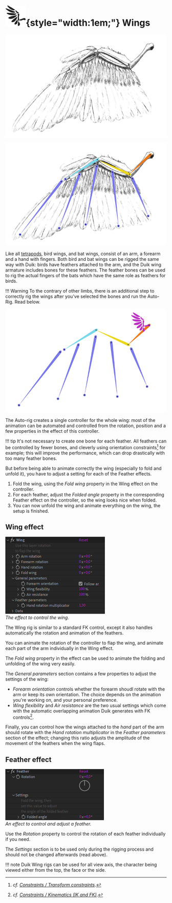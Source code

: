 # ![](../../../img/duik/icons/wing.svg){style="width:1em;"} Wings

![](../../../img/illustration/Wingbones.png)

![](../../../img/illustration/Wingbones_bones_00000.png)

Like all [tetrapods](https://en.wikipedia.org/wiki/Tetrapod), bird wings, and bat wings, consist of an arm, a forearm and a hand with fingers. Both bird and bat wings can be rigged the same way with Duik: birds have feathers attached to the arm, and the Duik wing armature includes bones for these feathers. The feather bones can be used to rig the actual fingers of the bats which have the same role as feathers for birds.

!!! Warning
    To the contrary of other limbs, there is an additional step to correctly rig the wings after you've selected the bones and run the Auto-Rig. Read below.

![](../../../img/duik/bones/Wingbones_rig_00000.png)

The Auto-rig creates a single controller for the whole wing: most of the animation can be automated and controlled from the rotation, position and a few properties in the effect of this controller.

!!! tip
    It's not necessary to create one bone for each feather. All feathers can be controlled by fewer bones, and cleverly using orientation constraints[^1] for example; this will improve the performance, which can drop drastically with too many feather bones.

But before being able to animate correctly the wing (especially to fold and unfold it), you have to adjust a setting for each of the Feather effects.

1. Fold the wing, using the *Fold wing* property in the Wing effect on the controller.
2. For each feather, adjust the *Folded angle* property in the corresponding Feather effect on the controller, so the wing looks nice when folded.
3. You can now unfold the wing and animate everything on the wing, the setup is finished.

## Wing effect

![](../../../img/duik/bones/wing_effect.png)  
*The effect to control the wing.*

The Wing rig is similar to a standard FK control, except it also handles automatically the rotation and animation of the feathers.

You can animate the rotation of the controller to flap the wing, and animate each part of the arm individually in the Wing effect.

The *Fold wing* property in the effect can be used to animate the folding and unfolding of the wing very easily.

The *General parameters* section contains a few properties to adjust the settings of the wing:

- *Forearm orientation* controls whether the forearm shoudl rotate with the arm or keep its own orientation. The choice depends on the animation you're working on, and your personal preference.
- *Wing flexibility* and *Air resistance* are the two usual settings which come with the automatic overlapping animation Duik generates with FK controls[^2].

Finally, you can control how the wings attached to the *hand* part of the arm should rotate with the *Hand rotation multiplicator* in the *Feather parameters* section of the effect; changing this ratio adjusts the amplitude of the movement of the feathers when the wing flaps.

## Feather effect

![](../../../img/duik/bones/feather_effect.png)  
*An effect to control and adjust a feather.*

Use the *Rotation* property to control the rotation of each feather individually if you need.

The *Settings* section is to be used only during the rigging process and should not be changed afterwards (read above).

!!! note
    Duik Wing rigs can be used for all view axis, the character being viewed either from the top, the face or the side.

[^1]: *cf.* [*Constraints / Transform constraints*](../../constraints/transform.md).

[^2]: *cf.* [*Constraints / Kinematics (IK and FK)*](../../constraints/kinematics.md).